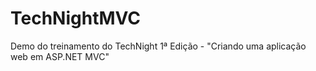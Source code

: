 # TechNightMVC

Demo do treinamento do TechNight 1ª Edição - "Criando uma aplicação web em ASP.NET MVC"
